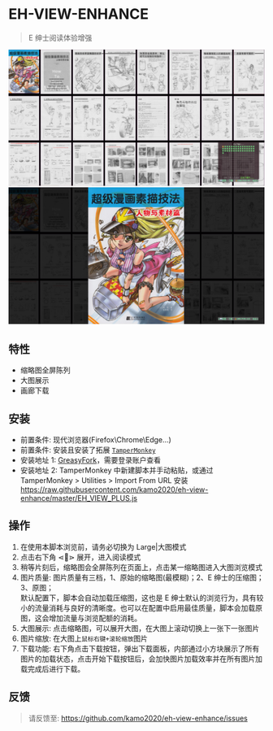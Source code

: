 # EH-VIEW-ENHANCE

> E 绅士阅读体验增强

![预览](.assets/Preview_c.jpg "预览")
![大图](.assets/BigScreen_c.jpg "大图")

## 特性

- 缩略图全屏陈列
- 大图展示
- 画廊下载

## 安装

- 前置条件: 现代浏览器(Firefox\Chrome\Edge...)
- 前置条件: 安装且安装了拓展 [`TamperMonkey`](https://www.tampermonkey.net/)
- 安装地址 1: [GreasyFork](https://greasyfork.org/en/scripts/397848-e-hentai-view-enhance)，需要登录账户查看
- 安装地址 2: TamperMonkey 中新建脚本并手动粘贴，或通过 TamperMonkey > Utilities > Import From URL 安装 https://raw.githubusercontent.com/kamo2020/eh-view-enhance/master/EH_VIEW_PLUS.js

## 操作

1. 在使用本脚本浏览前，请务必切换为 Large|大图模式
2. 点击右下角 ⋖📖⋗ 展开，进入阅读模式
3. 稍等片刻后，缩略图会全屏陈列在页面上，点击某一缩略图进入大图浏览模式
4. 图片质量: 图片质量有三档，1、原始的缩略图(最模糊)；2、E 绅士的压缩图；3、原图；<br>
   默认配置下，脚本会自动加载压缩图，这也是 E 绅士默认的浏览行为，具有较小的流量消耗与良好的清晰度。也可以在配置中启用最佳质量，脚本会加载原图，这会增加流量与浏览配额的消耗。
5. 大图展示: 点击缩略图，可以展开大图，在大图上滚动切换上一张下一张图片
6. 图片缩放: 在大图上`鼠标右键+滚轮缩放`图片
7. 下载功能: 右下角点击下载按钮，弹出下载面板，内部通过小方块展示了所有图片的加载状态，点击开始下载按钮后，会加快图片加载效率并在所有图片加载完成后进行下载。

## 反馈

> 请反馈至: https://github.com/kamo2020/eh-view-enhance/issues
